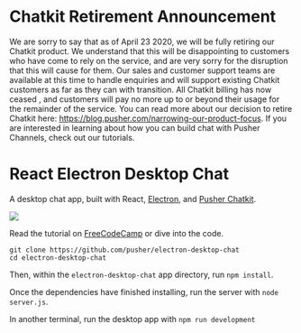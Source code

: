 # Chatkit Retirement Announcement
We are sorry to say that as of April 23 2020, we will be fully retiring our Chatkit product. We understand that this will be disappointing to customers who have come to rely on the service, and are very sorry for the disruption that this will cause for them. Our sales and customer support teams are available at this time to handle enquiries and will support existing Chatkit customers as far as they can with transition. All Chatkit billing has now ceased , and customers will pay no more up to or beyond their usage for the remainder of the service. You can read more about our decision to retire Chatkit here: https://blog.pusher.com/narrowing-our-product-focus. If you are interested in learning about how you can build chat with Pusher Channels, check out our tutorials.

# React Electron Desktop Chat

A desktop chat app, built with React, [Electron](https://electronjs.org/), and [Pusher Chatkit](https://pusher.com/chatkit). 

![](https://cdn-images-1.medium.com/max/1440/0*o0ILCOojCdCs4NB0.gif)

Read the tutorial on [FreeCodeCamp](https://medium.freecodecamp.org/build-a-desktop-chat-app-with-react-electron-and-chatkit-744d168e6f2f) or dive into the code. 

```
git clone https://github.com/pusher/electron-desktop-chat
cd electron-desktop-chat
```

Then, within the `electron-desktop-chat` app directory, run `npm install`.

Once the dependencies have finished installing, run the server with `node server.js`.

In another terminal, run the desktop app with `npm run development`

